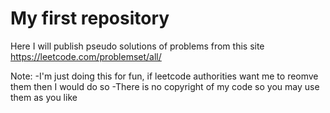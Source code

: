 # My first repository
Here I will publish pseudo solutions of problems from this site https://leetcode.com/problemset/all/


Note: -I'm just doing this for fun, if leetcode authorities want me to reomve them then I would do so 
      -There is no copyright of my code so you may use them as you like
